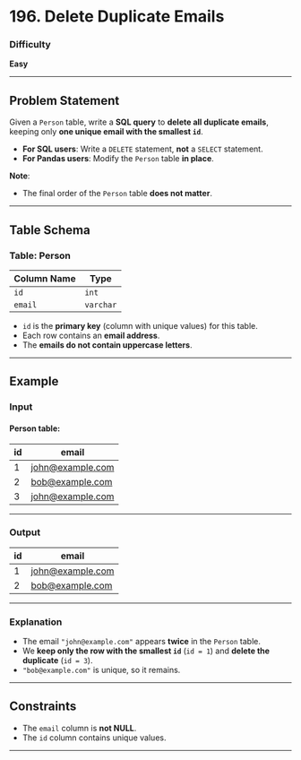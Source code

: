 # 196. Delete Duplicate Emails

### Difficulty
**Easy**

---

## Problem Statement

Given a `Person` table, write a **SQL query** to **delete all duplicate emails**, keeping only **one unique email with the smallest `id`**.

- **For SQL users**: Write a `DELETE` statement, **not** a `SELECT` statement.
- **For Pandas users**: Modify the `Person` table **in place**.

**Note**:  
- The final order of the `Person` table **does not matter**.

---

## Table Schema

### **Table: Person**
| Column Name | Type    |
|-------------|---------|
| `id`        | `int`   |
| `email`     | `varchar` |

- `id` is the **primary key** (column with unique values) for this table.
- Each row contains an **email address**.
- The **emails do not contain uppercase letters**.

---

## Example

### **Input**
#### **Person table:**
| id  | email             |
|-----|------------------|
| 1   | john@example.com |
| 2   | bob@example.com  |
| 3   | john@example.com |

---

### **Output**
| id  | email             |
|-----|------------------|
| 1   | john@example.com |
| 2   | bob@example.com  |

---

### **Explanation**
- The email `"john@example.com"` appears **twice** in the `Person` table.
- We **keep only the row with the smallest `id`** (`id = 1`) and **delete the duplicate** (`id = 3`).
- `"bob@example.com"` is unique, so it remains.

---

## **Constraints**
- The `email` column is **not NULL**.
- The `id` column contains unique values.

---
